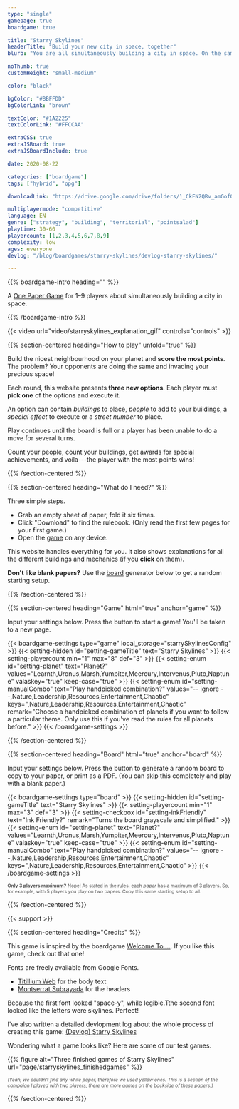 ```yaml
---
type: "single"
gamepage: true
boardgame: true

title: "Starry Skylines"
headerTitle: "Build your new city in space, together"
blurb: "You are all simultaneously building a city in space. On the same planet. And no, this is not a cooperative game."

noThumb: true
customHeight: "small-medium"

color: "black"

bgColor: "#BBFFDD"
bgColorLink: "brown"

textColor: "#1A2225"
textColorLink: "#FFCCAA"

extraCSS: true
extraJSBoard: true
extraJSBoardInclude: true

date: 2020-08-22

categories: ["boardgame"]
tags: ["hybrid", "opg"]

downloadLink: "https://drive.google.com/drive/folders/1_CkFN2QRv_amGofQcfP9RkGQgiZj9HXh"

multiplayermode: "competitive"
language: EN
genre: ["strategy", "building", "territorial", "pointsalad"]
playtime: 30-60
playercount: [1,2,3,4,5,6,7,8,9]
complexity: low
ages: everyone
devlog: "/blog/boardgames/starry-skylines/devlog-starry-skylines/"

---
```


{{% boardgame-intro heading="" %}}

A [One Paper Game](/boardgames#one-paper-games) for 1&ndash;9 players about simultaneously building a city in space.</p>

{{% /boardgame-intro %}}

<div class="limit-width explanation-gif">
  {{< video url="video/starryskylines_explanation_gif" controls="controls" >}}
</div>

{{% section-centered heading="How to play" unfold="true" %}}

Build the nicest neighbourhood on your planet and **score the most points**. The problem? Your opponents are doing the same and invading your precious space!

Each round, this website presents **three new options**. Each player must **pick one** of the options and execute it.

An option can contain _buildings_ to place, _people_ to add to your buildings, a _special effect_ to execute or a _street number_ to place.

Play continues until the board is full or a player has been unable to do a move for several turns.

Count your people, count your buildings, get awards for special achievements, and voila---the player with the most points wins!

{{% /section-centered %}}

{{% section-centered heading="What do I need?" %}}

Three simple steps.

* Grab an empty sheet of paper, fold it six times.
* Click "Download" to find the rulebook. (Only read the first few pages for your first game.)
* Open the [game](#game) on any device.

This website handles everything for you. It also shows explanations for all the different buildings and mechanics (if you **click** on them).

**Don't like blank papers?** Use the [board](#board) generator below to get a random starting setup.

{{% /section-centered %}}

{{% section-centered heading="Game" html="true" anchor="game" %}}

<p>Input your settings below. Press the button to start a game! You'll be taken to a new page.</p>

{{< boardgame-settings type="game" local_storage="starrySkylinesConfig" >}}
  {{< setting-hidden id="setting-gameTitle" text="Starry Skylines" >}}
  {{< setting-playercount min="1" max="8" def="3" >}}
  {{< setting-enum id="setting-planet" text="Planet?" values="Learnth,Uronus,Marsh,Yumpiter,Meercury,Intervenus,Pluto,Naptune" valaskey="true" keep-case="true" >}}
  {{< setting-enum id="setting-manualCombo" text="Play handpicked combination?" values="-- ignore --,Nature,Leadership,Resources,Entertainment,Chaotic" keys=",Nature,Leadership,Resources,Entertainment,Chaotic" remark="Choose a handpicked combination of planets if you want to follow a particular theme. Only use this if you've read the rules for all planets before." >}}
{{< /boardgame-settings >}}

{{% /section-centered %}}

{{% section-centered heading="Board" html="true" anchor="board" %}}

<p>Input your settings below. Press the button to generate a random board to copy to your paper, or print as a PDF. (You can skip this completely and play with a blank paper.)</p>

{{< boardgame-settings type="board" >}}
  {{< setting-hidden id="setting-gameTitle" text="Starry Skylines" >}}
  {{< setting-playercount min="1" max="3" def="3" >}}
  {{< setting-checkbox id="setting-inkFriendly" text="Ink Friendly?" remark="Turns the board grayscale and simplified." >}}
  {{< setting-enum id="setting-planet" text="Planet?" values="Learnth,Uronus,Marsh,Yumpiter,Meercury,Intervenus,Pluto,Naptune" valaskey="true" keep-case="true" >}}
  {{< setting-enum id="setting-manualCombo" text="Play handpicked combination?" values="-- ignore --,Nature,Leadership,Resources,Entertainment,Chaotic" keys=",Nature,Leadership,Resources,Entertainment,Chaotic" >}}
{{< /boardgame-settings >}}

<p style="opacity:0.75; font-size: 0.75em;"><strong>Only 3 players maximum?</strong> Nope! As stated in the rules, each <em>paper</em> has a maximum of 3 players. So, for example, with 5 players you play on <em>two</em> papers. Copy this same starting setup to all.</p>

{{% /section-centered %}}

{{< support >}}

{{% section-centered heading="Credits" %}}

This game is inspired by the boardgame [Welcome To ...](https://boardgamegeek.com/boardgame/233867/welcome). If you like this game, check out that one!

Fonts are freely available from Google Fonts. 

* [Titillium Web](https://fonts.google.com/specimen/Titillium+Web) for the body text
* [Montserrat Subrayada](https://fonts.google.com/specimen/Montserrat+Subrayada) for the headers

Because the first font looked "space-y", while legible.Tthe second font looked like the letters were skylines. Perfect!

I've also written a detailed devlopment log about the whole process of creating this game: [(Devlog) Starry Skylines](/blog/boardgames/starry-skylines/devlog-starry-skylines)

Wondering what a game looks like? Here are some of our test games.

{{% figure alt="Three finished games of Starry Skylines" url="page/starryskylines_finishedgames" %}}

<span style="opacity: 0.75; font-style: italic; font-size: 0.75em; display: inline-block;">(Yeah, we couldn't find any white paper, therefore we used yellow ones. This is a section of the campaign I played with two players; there are more games on the backside of these papers.)</span>

{{% /section-centered %}}